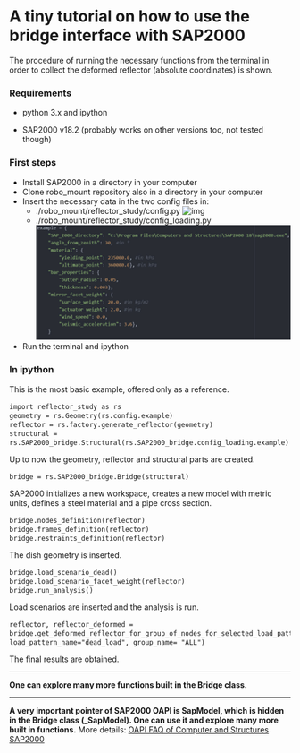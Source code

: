 # A tiny tutorial on how to use the bridge interface with SAP2000
The procedure of running the necessary functions from the terminal in order to collect the deformed reflector (absolute coordinates) is shown.

### Requirements
- python 3.x and ipython

- SAP2000 v18.2 (probably works on other versions too, not tested though)

### First steps
- Install SAP2000 in a directory in your computer
- Clone robo_mount repository also in a directory in your computer
- Insert the necessary data in the two config files in:
  - ./robo_mount/reflector_study/config.py
  ![img](readme/config.geometry.jpg)
  - ./robo_mount/reflector_study/config_loading.py
  ![img](readme/config_loading.jpg)
- Run the terminal and ipython

### In ipython
This is the most basic example, offered only as a reference.
~~~~
import reflector_study as rs
geometry = rs.Geometry(rs.config.example)
reflector = rs.factory.generate_reflector(geometry)
structural = rs.SAP2000_bridge.Structural(rs.SAP2000_bridge.config_loading.example)
~~~~
Up to now the geometry, reflector and structural parts are created.
~~~~
bridge = rs.SAP2000_bridge.Bridge(structural)
~~~~
SAP2000 initializes a new workspace, creates a new model with metric units, defines a steel material and a pipe cross section.
~~~~
bridge.nodes_definition(reflector)
bridge.frames_definition(reflector)
bridge.restraints_definition(reflector)
~~~~
The dish geometry is inserted.
~~~~
bridge.load_scenario_dead()
bridge.load_scenario_facet_weight(reflector)
bridge.run_analysis()
~~~~
Load scenarios are inserted and the analysis is run.
~~~~
reflector, reflector_deformed = bridge.get_deformed_reflector_for_group_of_nodes_for_selected_load_pattern(reflector, load_pattern_name="dead_load", group_name= "ALL")
~~~~
The final results are obtained.

---
**One can explore many more functions built in the Bridge class.**

---

**A very important pointer of SAP2000 OAPI is SapModel, which is hidden in the Bridge class (_SapModel). One can use it and explore many more built in functions.**
More details: [OAPI FAQ of Computer and Structures SAP2000](https://wiki.csiamerica.com/display/kb/OAPI+FAQ)
